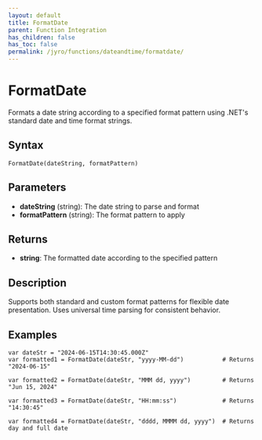 ```yaml
---
layout: default
title: FormatDate
parent: Function Integration
has_children: false
has_toc: false
permalink: /jyro/functions/dateandtime/formatdate/
---
```


# FormatDate

Formats a date string according to a specified format pattern using .NET's standard date and time format strings.

## Syntax

```jyro
FormatDate(dateString, formatPattern)
```

## Parameters

- **dateString** (string): The date string to parse and format
- **formatPattern** (string): The format pattern to apply

## Returns

- **string**: The formatted date according to the specified pattern

## Description

Supports both standard and custom format patterns for flexible date presentation. Uses universal time parsing for consistent behavior.

## Examples

```jyro
var dateStr = "2024-06-15T14:30:45.000Z"
var formatted1 = FormatDate(dateStr, "yyyy-MM-dd")           # Returns "2024-06-15"
```

```jyro
var formatted2 = FormatDate(dateStr, "MMM dd, yyyy")         # Returns "Jun 15, 2024"
```

```jyro
var formatted3 = FormatDate(dateStr, "HH:mm:ss")             # Returns "14:30:45"
```

```jyro
var formatted4 = FormatDate(dateStr, "dddd, MMMM dd, yyyy")  # Returns day and full date
```
